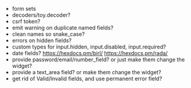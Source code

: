 - form sets
- decoders/toy.decoder?
- csrf token?
- emit warning on duplicate named fields?
- clean names so snake_case?
- errors on hidden fields?
- custom types for input.hidden, input.disabled, input.required?
- date fields? https://hexdocs.pm/birl/ https://hexdocs.pm/rada/
- provide password/email/number_field? or just make them change the widget?
- provide a text_area field? or make them change the widget?
- get rid of Valid/Invalid fields, and use permanent error field?
